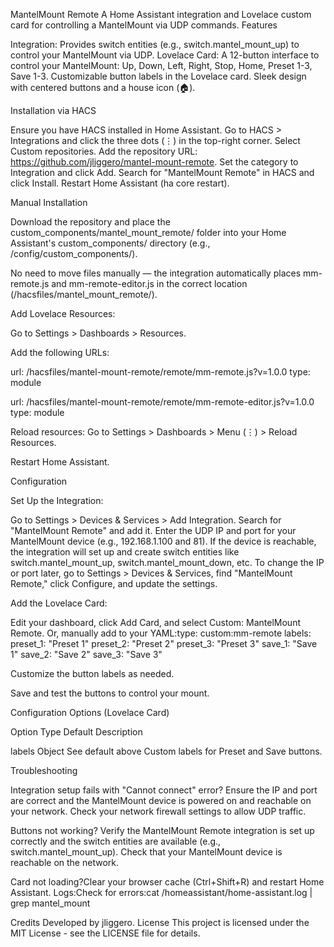 MantelMount Remote
A Home Assistant integration and Lovelace custom card for controlling a MantelMount via UDP commands.
Features

Integration: Provides switch entities (e.g., switch.mantel_mount_up) to control your MantelMount via UDP.
Lovelace Card: A 12-button interface to control your MantelMount: Up, Down, Left, Right, Stop, Home, Preset 1-3, Save 1-3.
Customizable button labels in the Lovelace card.
Sleek design with centered buttons and a house icon (🏠).

Installation via HACS

Ensure you have HACS installed in Home Assistant.
Go to HACS > Integrations and click the three dots (⋮) in the top-right corner.
Select Custom repositories.
Add the repository URL: https://github.com/jliggero/mantel-mount-remote.
Set the category to Integration and click Add.
Search for "MantelMount Remote" in HACS and click Install.
Restart Home Assistant (ha core restart).

Manual Installation

Download the repository and place the custom_components/mantel_mount_remote/ folder into your Home Assistant's custom_components/ directory (e.g., /config/custom_components/).

No need to move files manually — the integration automatically places mm-remote.js and mm-remote-editor.js in the correct location (/hacsfiles/mantel_mount_remote/).

Add Lovelace Resources:

Go to Settings > Dashboards > Resources.

Add the following URLs:

url: /hacsfiles/mantel-mount-remote/remote/mm-remote.js?v=1.0.0 type: module

url: /hacsfiles/mantel-mount-remote/remote/mm-remote-editor.js?v=1.0.0 type: module

Reload resources: Go to Settings > Dashboards > Menu (⋮) > Reload Resources.

Restart Home Assistant.



Configuration

Set Up the Integration:

Go to Settings > Devices & Services > Add Integration.
Search for "MantelMount Remote" and add it.
Enter the UDP IP and port for your MantelMount device (e.g., 192.168.1.100 and 81).
If the device is reachable, the integration will set up and create switch entities like switch.mantel_mount_up, switch.mantel_mount_down, etc.
To change the IP or port later, go to Settings > Devices & Services, find "MantelMount Remote," click Configure, and update the settings.


Add the Lovelace Card:

Edit your dashboard, click Add Card, and select Custom: MantelMount Remote.
Or, manually add to your YAML:type: custom:mm-remote
labels:
  preset_1: "Preset 1"
  preset_2: "Preset 2"
  preset_3: "Preset 3"
  save_1: "Save 1"
  save_2: "Save 2"
  save_3: "Save 3"




Customize the button labels as needed.

Save and test the buttons to control your mount.


Configuration Options (Lovelace Card)



Option
Type
Default
Description



labels
Object
See default above
Custom labels for Preset and Save buttons.


Troubleshooting

Integration setup fails with "Cannot connect" error?
Ensure the IP and port are correct and the MantelMount device is powered on and reachable on your network.
Check your network firewall settings to allow UDP traffic.


Buttons not working?
Verify the MantelMount Remote integration is set up correctly and the switch entities are available (e.g., switch.mantel_mount_up).
Check that your MantelMount device is reachable on the network.


Card not loading?Clear your browser cache (Ctrl+Shift+R) and restart Home Assistant.
Logs:Check for errors:cat /homeassistant/home-assistant.log | grep mantel_mount



Credits
Developed by jliggero.
License
This project is licensed under the MIT License - see the LICENSE file for details.
